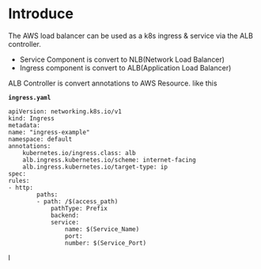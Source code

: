 # Introduce 

The AWS load balancer can be used as a k8s ingress & service via the ALB controller.


* Service Component is convert to NLB(Network Load Balancer)
* Ingress component is convert to ALB(Application Load Balancer)

ALB Controller is convert annotations to AWS Resource. like this

__```ingress.yaml```__


    apiVersion: networking.k8s.io/v1
    kind: Ingress
    metadata:
    name: "ingress-example"
    namespace: default
    annotations:
        kubernetes.io/ingress.class: alb 
        alb.ingress.kubernetes.io/scheme: internet-facing
        alb.ingress.kubernetes.io/target-type: ip
    spec:
    rules:
    - http:
            paths:
            - path: /$(access_path)
                pathType: Prefix
                backend:
                service:
                    name: $(Service_Name)
                    port:
                    number: $(Service_Port)

l